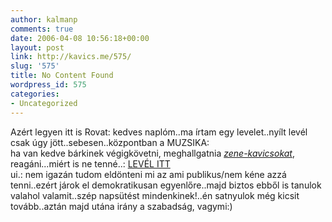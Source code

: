 ```yaml
---
author: kalmanp
comments: true
date: 2006-04-08 10:56:18+00:00
layout: post
link: http://kavics.me/575/
slug: '575'
title: No Content Found
wordpress_id: 575
categories:
- Uncategorized
---
```


Azért legyen itt is Rovat: kedves naplóm..ma írtam egy levelet..nyílt levél csak úgy jött..sebesen..központban a MUZSIKA:  
ha van kedve bárkinek végigkövetni, meghallgatnia _[zene-kavicsokat](http://diaktanito.mediacenter.hu/peti/audio/kavics/music_kavics.zip)_, reagáni...miért is ne tenné..: [LEVÉL ITT](http://diaktanito.mediacenter.hu/peti/audio/kavics/muzsika.txt)  
ui.: nem igazán tudom eldönteni mi az ami publikus/nem kéne azzá tenni..ezért járok el demokratikusan egyenlőre..majd biztos ebből is tanulok valahol valamit..szép napsütést mindenkinek!..én satnyulok még kicsit tovább..aztán majd utána irány a szabadság, vagymi:)

